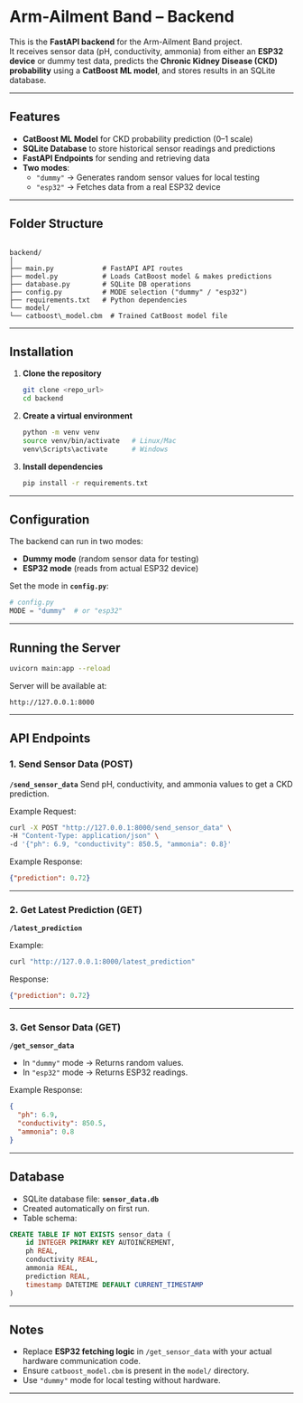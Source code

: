 # Arm-Ailment Band – Backend

This is the **FastAPI backend** for the Arm-Ailment Band project.  
It receives sensor data (pH, conductivity, ammonia) from either an **ESP32 device** or dummy test data, predicts the **Chronic Kidney Disease (CKD) probability** using a **CatBoost ML model**, and stores results in an SQLite database.

---

## Features
- **CatBoost ML Model** for CKD probability prediction (0–1 scale)
- **SQLite Database** to store historical sensor readings and predictions
- **FastAPI Endpoints** for sending and retrieving data
- **Two modes**:  
  - `"dummy"` → Generates random sensor values for local testing  
  - `"esp32"` → Fetches data from a real ESP32 device

---

## Folder Structure
```

backend/
│
├── main.py            # FastAPI API routes
├── model.py           # Loads CatBoost model & makes predictions
├── database.py        # SQLite DB operations
├── config.py          # MODE selection ("dummy" / "esp32")
├── requirements.txt   # Python dependencies
└── model/
└── catboost\_model.cbm  # Trained CatBoost model file

````

---

## Installation

1. **Clone the repository**
   ```bash
   git clone <repo_url>
   cd backend
    ```

2. **Create a virtual environment**

   ```bash
   python -m venv venv
   source venv/bin/activate   # Linux/Mac
   venv\Scripts\activate      # Windows
   ```

3. **Install dependencies**

   ```bash
   pip install -r requirements.txt
   ```

---

## Configuration

The backend can run in two modes:

* **Dummy mode** (random sensor data for testing)
* **ESP32 mode** (reads from actual ESP32 device)

Set the mode in **`config.py`**:

```python
# config.py
MODE = "dummy"  # or "esp32"
```

---

## Running the Server

```bash
uvicorn main:app --reload
```

Server will be available at:

```
http://127.0.0.1:8000
```

---

## API Endpoints

### 1. Send Sensor Data (POST)

**`/send_sensor_data`**
Send pH, conductivity, and ammonia values to get a CKD prediction.

Example Request:

```bash
curl -X POST "http://127.0.0.1:8000/send_sensor_data" \
-H "Content-Type: application/json" \
-d '{"ph": 6.9, "conductivity": 850.5, "ammonia": 0.8}'
```

Example Response:

```json
{"prediction": 0.72}
```

---

### 2. Get Latest Prediction (GET)

**`/latest_prediction`**

Example:

```bash
curl "http://127.0.0.1:8000/latest_prediction"
```

Response:

```json
{"prediction": 0.72}
```

---

### 3. Get Sensor Data (GET)

**`/get_sensor_data`**

* In `"dummy"` mode → Returns random values.
* In `"esp32"` mode → Returns ESP32 readings.

Example Response:

```json
{
  "ph": 6.9,
  "conductivity": 850.5,
  "ammonia": 0.8
}
```

---

## Database

* SQLite database file: **`sensor_data.db`**
* Created automatically on first run.
* Table schema:

```sql
CREATE TABLE IF NOT EXISTS sensor_data (
    id INTEGER PRIMARY KEY AUTOINCREMENT,
    ph REAL,
    conductivity REAL,
    ammonia REAL,
    prediction REAL,
    timestamp DATETIME DEFAULT CURRENT_TIMESTAMP
)
```

---

## Notes

* Replace **ESP32 fetching logic** in `/get_sensor_data` with your actual hardware communication code.
* Ensure `catboost_model.cbm` is present in the `model/` directory.
* Use `"dummy"` mode for local testing without hardware.

---

